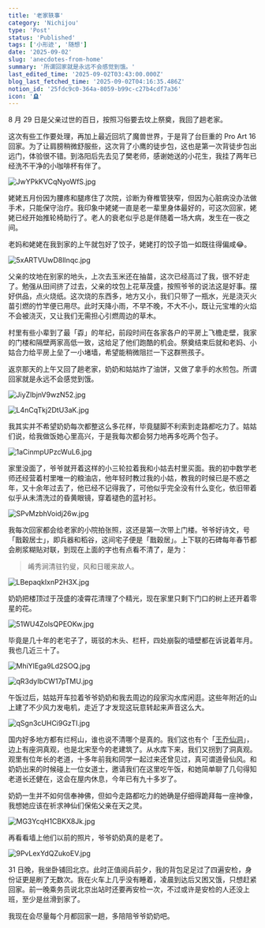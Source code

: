 ```yaml
---
title: '老家轶事'
category: 'Nichijou'
type: 'Post'
status: 'Published'
tags: ['小形迹', '随想']
date: '2025-09-02'
slug: 'anecdotes-from-home'
summary: '所谓回家就是永远不会感觉到饿。'
last_edited_time: '2025-09-02T03:43:00.000Z'
blog_last_fetched_time: '2025-09-02T04:16:35.486Z'
notion_id: '25fdc9c0-364a-8059-b99c-c27b4cdf7a36'
icon: '🪦'
---
```


8 月 29 日是父亲过世的百日，按照习俗要去坟上祭奠，我回了趟老家。

这次有些工作要处理，再加上最近回坑了魔兽世界，于是背了台巨重的 Pro Art 16 回家。为了让肩膀稍微舒服些，这次背了小鹰的徒步包，这也是第一次背徒步包出远门，体验很不错。到洛阳后先去见了樊老师，感谢她送的小花生，我挂了两年已经洗不干净的小咖啡杯有伴了。

![JwYPkKVCqNyoWfS.jpg](https://cdn.sa.net/2025/09/02/JwYPkKVCqNyoWfS.jpg)

姥姥五月份因为腰疼和腿疼住了次院，诊断为脊椎管狭窄，但因为心脏病没办法做手术，只能保守治疗。我印象中姥姥一直是老一辈里身体最好的，可这次回家，姥姥已经开始推轮椅助行了。老人的衰老似乎总是伴随着一场大病，发生在一夜之间。

老妈和姥姥在我到家的上午就包好了饺子，姥姥打的饺子馅一如既往得偏咸😂。

![5xARTVUwD8lInqc.jpg](https://cdn.sa.net/2025/09/02/5xARTVUwD8lInqc.jpg)

父亲的坟地在别家的地头，上次去玉米还在抽苗，这次已经高过了我，很不好走了。勉强从田间挤了过去，父亲的坟包上花草茂盛，按照爷爷的说法这是好事。摆好供品，点火烧纸。这次烧的东西多，地方又小，我们只带了一瓶水，光是浇灭火苗引燃的竹竿便已用尽。此时天降小雨，不早不晚，不大不小，既让元宝堆的火焰不会被浇灭，又让我们无需担心引燃周边的草木。

村里有些小辈到了最「孬」的年纪，前段时间在各家各户的平房上飞檐走壁，我家的门楼和隔壁两家高低一致，这给足了他们跑酷的机会。祭奠结束后就和老妈、小姑合力给平房上垒了一小堵墙，希望能稍微阻拦一下这群熊孩子。

返京那天的上午又回了趟老家，奶奶和姑姑炸了油饼，又做了拿手的水煎包。所谓回家就是永远不会感觉到饿。

![JiyZIbjnV9wzN52.jpg](https://cdn.sa.net/2025/09/02/JiyZIbjnV9wzN52.jpg)

![L4nCqTkj2DtU3aK.jpg](https://cdn.sa.net/2025/09/02/L4nCqTkj2DtU3aK.jpg)

我其实并不希望奶奶每次都整这么多花样，毕竟腿脚不利索到走路都吃力了。姑姑们说，给我做饭她心里高兴，于是我每次都会努力地再多吃两个包子。

![1aCinmpUPzcWuL6.jpg](https://cdn.sa.net/2025/09/02/1aCinmpUPzcWuL6.jpg)

家里没面了，爷爷就开着这样的小三轮拉着我和小姑去村里买面。我的初中数学老师还经营着村里唯一的粮油店，他年轻时教过我的小姑，教我的时候已是不惑之年，又十余年过去了，他已经不记得我了，可他似乎完全没有什么变化，依旧带着似乎从未清洗过的昏黄眼镜，穿着褪色的蓝衬衫。

![SPvMzbhVoidj26w.jpg](https://cdn.sa.net/2025/09/02/SPvMzbhVoidj26w.jpg)

我每次回家都会给老家的小院拍张照，这还是第一次带上门楼。爷爷好诗文，号「戬穀居士」，即兵器和稻谷，这间宅子便是「戬穀居」。上下联的石碑每年春节都会刷浆糊贴对联，到现在上面的字也有点看不清了，是为：

> 崤秀涧清驻钓叟，风和日暖来故人。

![LBepaqkIxnP2H3X.jpg](https://cdn.sa.net/2025/09/02/LBepaqkIxnP2H3X.jpg)

奶奶把楼顶过于茂盛的凌霄花清理了个精光，现在家里只剩下门口的树上还开着零星的花。

![51WU4ZolsQPEOKw.jpg](https://cdn.sa.net/2025/09/02/51WU4ZolsQPEOKw.jpg)

毕竟是几十年的老宅子了，斑驳的木头、栏杆，四处崩裂的墙壁都在诉说着年月。我也几近三十了。

![MhiYlEga9Ld2SOQ.jpg](https://cdn.sa.net/2025/09/02/MhiYlEga9Ld2SOQ.jpg)

![qR3dyIbCW17pTMU.jpg](https://cdn.sa.net/2025/09/02/qR3dyIbCW17pTMU.jpg)

午饭过后，姑姑开车拉着爷爷奶奶和我去周边的段家沟水库闲逛。这些年附近的山上建了不少风力发电机，走近了才发现这玩意转起来声音这么大。

![qSgn3cUHCi9GzTI.jpg](https://cdn.sa.net/2025/09/02/qSgn3cUHCi9GzTI.jpg)

国内好多地方都有烂柯山，谁也说不清哪个是真的。我们这也有个「[王乔仙洞](https://www.sohu.com/a/346595789_99895861)」，边上有座洞真观，也是北宋至今的老建筑了。从水库下来，我们又拐到了洞真观。观里有位年长的老道，十多年前我和同学一起过来还曾见过，真可谓道骨仙风。和奶奶出来的时候碰上一位女道士，邀请我们在这里吃午饭，和她简单聊了几句得知老道长还健在，这会在屋内休息，今年已有九十多岁了。

奶奶一生并不如何信奉神佛，但如今走路都吃力的她确是仔细得跪拜每一座神像，我想她应该在祈求神仙们保佑父亲在天之灵。

![MG3YcqH1CBKX8Jk.jpg](https://cdn.sa.net/2025/09/02/MG3YcqH1CBKX8Jk.jpg)

再看看墙上他们以前的照片，爷爷奶奶真的是老了。

![9PvLexYdQZukoEV.jpg](https://cdn.sa.net/2025/09/02/9PvLexYdQZukoEV.jpg)

31 日晚，我坐卧铺回北京。此时正值阅兵前夕，我的背包足足过了四遍安检，身份证更是刷了无数次。我在火车上几乎没有睡着，凌晨到达后又困又饿，只想赶紧回家。前一晚乘务员说北京出站时还要再安检一次，不过或许是安检的人还没上班，至少是丝滑到家了。

我现在会尽量每个月都回家一趟，多陪陪爷爷奶奶吧。
